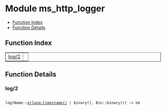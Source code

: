 

# Module ms_http_logger #
* [Function Index](#index)
* [Function Details](#functions)

<a name="index"></a>

## Function Index ##


<table width="100%" border="1" cellspacing="0" cellpadding="2" summary="function index"><tr><td valign="top"><a href="#log-2">log/2</a></td><td></td></tr></table>


<a name="functions"></a>

## Function Details ##

<a name="log-2"></a>

### log/2 ###

<pre><code>
log(Name::<a href="erlang.md#type-timestamp">erlang:timestamp()</a> | binary(), Bin::binary()) -&gt; ok
</code></pre>
<br />

